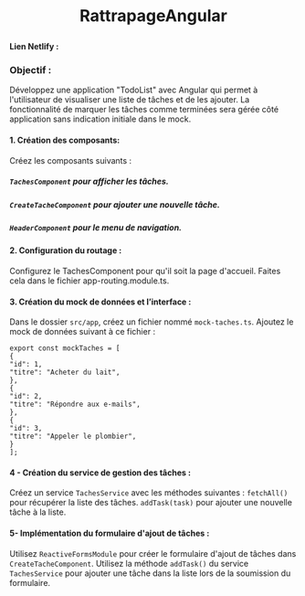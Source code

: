 # <p align="center">RattrapageAngular</p>

#### Lien Netlify :
  
### Objectif :
Développez une application "TodoList" avec Angular qui permet à l'utilisateur
de visualiser une liste de tâches et de les ajouter. La fonctionnalité de
marquer les tâches comme terminées sera gérée côté application sans
indication initiale dans le mock.

#### 1. Création des composants:
 Créez les composants suivants :
##### `TachesComponent` pour afficher les tâches.
##### `CreateTacheComponent` pour ajouter une nouvelle tâche.
##### `HeaderComponent` pour le menu de navigation.
#### 2. Configuration du routage :
Configurez le TachesComponent pour qu'il soit la page
d'accueil. Faites cela dans le fichier app-routing.module.ts.
#### 3. Création du mock de données et l’interface :
Dans le dossier `src/app`, créez un fichier nommé
`mock-taches.ts`.
 Ajoutez le mock de données suivant à ce fichier :

```
export const mockTaches = [
{
"id": 1,
"titre": "Acheter du lait",
},
{
"id": 2,
"titre": "Répondre aux e-mails",
},
{
"id": 3,
"titre": "Appeler le plombier",
}
];
```

#### 4 - Création du service de gestion des tâches :
Créez un service `TachesService` avec les méthodes suivantes
:
`fetchAll()` pour récupérer la liste des tâches.
`addTask(task)` pour ajouter une nouvelle tâche à la liste.
#### 5- Implémentation du formulaire d'ajout de tâches :
Utilisez `ReactiveFormsModule` pour créer le formulaire d'ajout
de tâches dans `CreateTacheComponent`.
Utilisez la méthode `addTask()` du service `TachesService`
pour ajouter une tâche dans la liste lors de la soumission du
formulaire.
